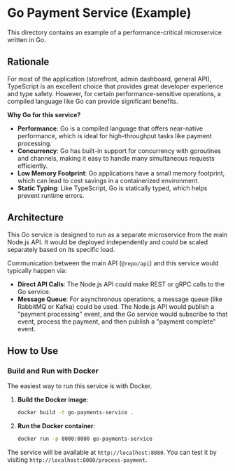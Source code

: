 # Go Payment Service (Example)

This directory contains an example of a performance-critical microservice written in Go.

## Rationale

For most of the application (storefront, admin dashboard, general API), TypeScript is an excellent choice that provides great developer experience and type safety. However, for certain performance-sensitive operations, a compiled language like Go can provide significant benefits.

**Why Go for this service?**
-   **Performance**: Go is a compiled language that offers near-native performance, which is ideal for high-throughput tasks like payment processing.
-   **Concurrency**: Go has built-in support for concurrency with goroutines and channels, making it easy to handle many simultaneous requests efficiently.
-   **Low Memory Footprint**: Go applications have a small memory footprint, which can lead to cost savings in a containerized environment.
-   **Static Typing**: Like TypeScript, Go is statically typed, which helps prevent runtime errors.

## Architecture

This Go service is designed to run as a separate microservice from the main Node.js API. It would be deployed independently and could be scaled separately based on its specific load.

Communication between the main API (`@repo/api`) and this service would typically happen via:
-   **Direct API Calls**: The Node.js API could make REST or gRPC calls to the Go service.
-   **Message Queue**: For asynchronous operations, a message queue (like RabbitMQ or Kafka) could be used. The Node.js API would publish a "payment processing" event, and the Go service would subscribe to that event, process the payment, and then publish a "payment complete" event.

## How to Use

### Build and Run with Docker

The easiest way to run this service is with Docker.

1.  **Build the Docker image**:
    ```bash
    docker build -t go-payments-service .
    ```
2.  **Run the Docker container**:
    ```bash
    docker run -p 8080:8080 go-payments-service
    ```

The service will be available at `http://localhost:8080`. You can test it by visiting `http://localhost:8080/process-payment`.
